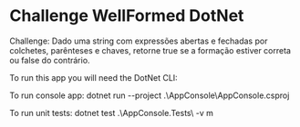 # Challenge WellFormed DotNet
Challenge: Dado uma string com expressões abertas e fechadas por colchetes, parênteses e chaves, retorne true se a formação estiver correta ou false do contrário.

To run this app you will need the DotNet CLI:

To run console app:
dotnet run --project .\AppConsole\AppConsole.csproj

To run unit tests:
dotnet test .\AppConsole.Tests\ -v m
